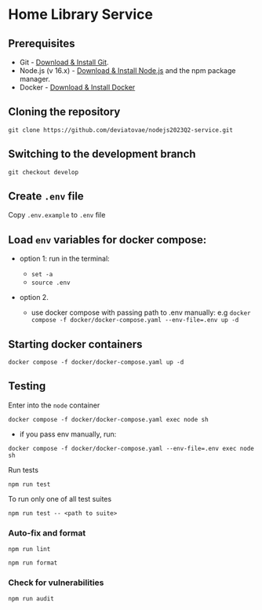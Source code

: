 # Home Library Service

## Prerequisites

- Git - [Download & Install Git](https://git-scm.com/downloads).
- Node.js (v 16.x) - [Download & Install Node.js](https://nodejs.org/en/download/) and the npm package manager.
- Docker - [Download & Install Docker](https://www.docker.com/)

## Cloning the repository

```
git clone https://github.com/deviatovae/nodejs2023Q2-service.git
```

## Switching to the development branch

```
git checkout develop
```

## Create `.env` file

Copy `.env.example` to `.env` file


## Load `env` variables for docker compose: 
- option 1: run in the terminal: 

  - `set -a`
  - `source .env`
  
- option 2.
  - use docker compose with passing path to .env manually: e.g 
  `docker compose -f docker/docker-compose.yaml --env-file=.env up -d`

## Starting docker containers

```
docker compose -f docker/docker-compose.yaml up -d
```

## Testing

Enter into the `node` container

```
docker compose -f docker/docker-compose.yaml exec node sh
```
- if you pass env manually, run:
```
docker compose -f docker/docker-compose.yaml --env-file=.env exec node sh
```

Run tests

```
npm run test
```

To run only one of all test suites

```
npm run test -- <path to suite>
```

### Auto-fix and format

```
npm run lint
```

```
npm run format
```

### Check for vulnerabilities

```
npm run audit
```
